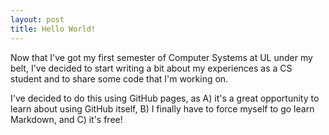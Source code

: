 ```yaml
---
layout: post
title: Hello World!
---
```


Now that I've got my first semester of Computer Systems at UL under my belt, I've decided to start writing a bit about my experiences as a CS student and to share some code that I'm working on.

I've decided to do this using GitHub pages, as A) it's a great opportunity to learn about using GitHub itself, B) I finally have to force myself to go learn Markdown, and C) it's free!
